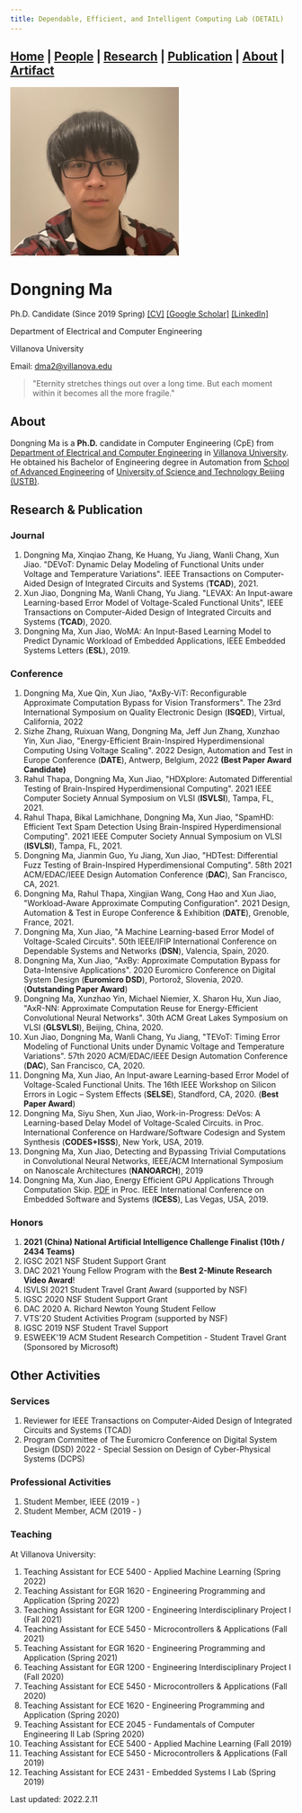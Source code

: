```yaml
---
title: Dependable, Efficient, and Intelligent Computing Lab (DETAIL)
---
```

## [Home](../) | [**People**](../people) | [Research](../research) | [Publication](../publication) | [About](../about) | [Artifact](../artifact) 

<img src="../asset/dma2.jfif" alt="Dongning Ma" width="300">

# Dongning Ma
Ph.D. Candidate (Since 2019 Spring) [[CV]](../asset/dma_CV.pdf) [[Google Scholar]](https://scholar.google.com/citations?user=XlJuTdcAAAAJ&hl=en) [[LinkedIn]](https://www.linkedin.com/in/dongning-ma-73ab5b185/)

Department of Electrical and Computer Engineering

Villanova University

Email: dma2@villanova.edu 

> "Eternity stretches things out over a long time. But each moment within it becomes all the more fragile."

## About
Dongning Ma is a **Ph.D.** candidate in Computer Engineering (CpE) from [Department of Electrical and Computer Engineering](https://www1.villanova.edu/villanova/engineering/departments/ece.html) in [Villanova University](https://www1.villanova.edu/). He obtained his Bachelor of Engineering degree in Automation from [School of Advanced Engineering](http://ae.ustb.edu.cn/) of [University of Science and Technology Beijing (USTB)](https://www.ustb.edu.cn).
## Research & Publication
### Journal
1. Dongning Ma, Xinqiao Zhang, Ke Huang, Yu Jiang, Wanli Chang, Xun Jiao. "DEVoT: Dynamic Delay Modeling of Functional Units under Voltage and Temperature Variations". IEEE Transactions on Computer-Aided Design of Integrated Circuits and Systems (**TCAD**), 2021.
1. Xun Jiao, Dongning Ma, Wanli Chang, Yu Jiang. "LEVAX: An Input-aware Learning-based Error Model of Voltage-Scaled Functional Units", IEEE Transactions on Computer-Aided Design of Integrated Circuits and Systems (**TCAD**), 2020.
1. Dongning Ma, Xun Jiao, WoMA: An Input-Based Learning Model to Predict Dynamic Workload of Embedded Applications, IEEE Embedded Systems Letters (**ESL**), 2019.

### Conference
1. Dongning Ma, Xue Qin, Xun Jiao, "AxBy-ViT: Reconfigurable Approximate Computation Bypass for Vision Transformers". The 23rd International Symposium on Quality Electronic Design (**ISQED**), Virtual, California, 2022
1. Sizhe Zhang, Ruixuan Wang, Dongning Ma, Jeff Jun Zhang, Xunzhao Yin, Xun Jiao, "Energy-Efficient Brain-Inspired Hyperdimensional Computing Using Voltage Scaling". 2022 Design, Automation and Test in Europe Conference (**DATE**), Antwerp, Belgium, 2022 **(Best Paper Award Candidate)**
1. Rahul Thapa, Dongning Ma, Xun Jiao, "HDXplore: Automated Differential Testing of Brain-Inspired Hyperdimensional Computing". 2021 IEEE Computer Society Annual Symposium on VLSI (**ISVLSI**), Tampa, FL, 2021.
1. Rahul Thapa, Bikal Lamichhane, Dongning Ma, Xun Jiao, "SpamHD: Efficient Text Spam Detection Using Brain-Inspired Hyperdimensional Computing". 2021 IEEE Computer Society Annual Symposium on VLSI (**ISVLSI**), Tampa, FL, 2021.
1. Dongning Ma, Jianmin Guo, Yu Jiang, Xun Jiao, "HDTest: Differential Fuzz Testing of Brain-Inspired Hyperdimensional Computing". 58th 2021 ACM/EDAC/IEEE Design Automation Conference (**DAC**), San Francisco, CA, 2021.
1. Dongning Ma, Rahul Thapa, Xingjian Wang, Cong Hao and Xun Jiao, "Workload-Aware Approximate Computing Configuration". 2021 Design, Automation & Test in Europe Conference & Exhibition (**DATE**), Grenoble, France, 2021.
1. Dongning Ma, Xun Jiao, "A Machine Learning-based Error Model of Voltage-Scaled Circuits". 50th IEEE/IFIP International Conference on Dependable Systems and Networks (**DSN**), Valencia, Spain, 2020.
1. Dongning Ma, Xun Jiao, "AxBy: Approximate Computation Bypass for Data-Intensive Applications". 2020 Euromicro Conference on Digital System Design (**Euromicro DSD**), Portorož, Slovenia, 2020. (**Outstanding Paper Award**)
1. Dongning Ma, Xunzhao Yin, Michael Niemier, X. Sharon Hu, Xun Jiao, "AxR-NN: Approximate Computation Reuse for Energy-Efficient Convolutional Neural Networks". 30th ACM Great Lakes Symposium on VLSI (**GLSVLSI**), Beijing, China, 2020. 
1. Xun Jiao, Dongning Ma, Wanli Chang, Yu Jiang, "TEVoT: Timing Error Modeling of Functional Units under Dynamic Voltage and Temperature Variations". 57th 2020 ACM/EDAC/IEEE Design Automation Conference (**DAC**), San Francisco, CA, 2020. 
1. Dongning Ma, Xun Jiao, An Input-aware Learning-based Error Model of Voltage-Scaled Functional Units. The 16th IEEE Workshop on Silicon Errors in Logic – System Effects (**SELSE**), Standford, CA, 2020. (**Best Paper Award**)
1. Dongning Ma, Siyu Shen, Xun Jiao, Work-in-Progress: DeVos: A Learning-based Delay Model of Voltage-Scaled Circuits. in Proc. International Conference on Hardware/Software Codesign and System Synthesis (**CODES+ISSS**), New York, USA, 2019.
1. Dongning Ma, Xun Jiao, Detecting and Bypassing Trivial Computations in Convolutional Neural Networks, IEEE/ACM International     Symposium on Nanoscale Architectures (**NANOARCH**), 2019
1. Dongning Ma, Xun Jiao, Energy Efficient GPU Applications Through Computation Skip. [PDF](http://www.ece.villanova.edu/~xjiao/paper/ICESS19.pdf) in Proc. IEEE International Conference on Embedded Software and Systems (**ICESS**), Las Vegas, USA, 2019.

### Honors
1. **2021 (China) National Artificial Intelligence Challenge Finalist (10th / 2434 Teams)**
1. IGSC 2021 NSF Student Support Grant
1. DAC 2021 Young Fellow Program with the **Best 2-Minute Research Video Award**!
1. ISVLSI 2021 Student Travel Grant Award (supported by NSF)
1. IGSC 2020 NSF Student Support Grant 
1. DAC 2020 A. Richard Newton Young Student Fellow 
1. VTS'20 Student Activities Program (supported by NSF)
1. IGSC 2019 NSF Student Travel Support
1. ESWEEK'19 ACM Student Research Competition - Student Travel Grant (Sponsored by Microsoft)


## Other Activities
### Services
1. Reviewer for IEEE Transactions on Computer-Aided Design of Integrated Circuits and Systems (TCAD)
2. Program Committee of The Euromicro Conference on Digital System Design (DSD) 2022 - Special Session on Design of Cyber-Physical Systems (DCPS)

### Professional Activities
1. Student Member, IEEE (2019 - )
1. Student Member, ACM (2019 - )

### Teaching
At Villanova University:
1. Teaching Assistant for ECE 5400 - Applied Machine Learning (Spring 2022)
1. Teaching Assistant for EGR 1620 - Engineering Programming and Application (Spring 2022)
1. Teaching Assistant for EGR 1200 - Engineering Interdisciplinary Project I (Fall 2021)
1. Teaching Assistant for ECE 5450 - Microcontrollers & Applications (Fall 2021)
1. Teaching Assistant for EGR 1620 - Engineering Programming and Application (Spring 2021)
1. Teaching Assistant for EGR 1200 - Engineering Interdisciplinary Project I (Fall 2020)
1. Teaching Assistant for ECE 5450 - Microcontrollers & Applications (Fall 2020)
1. Teaching Assistant for ECE 1620 - Engineering Programming and Application (Spring 2020)
1. Teaching Assistant for ECE 2045 - Fundamentals of Computer Engineering II Lab (Spring 2020)
1. Teaching Assistant for ECE 5400 - Applied Machine Learning (Fall 2019)
1. Teaching Assistant for ECE 5450 - Microcontrollers & Applications (Fall 2019)
1. Teaching Assistant for ECE 2431 - Embedded Systems I Lab (Spring 2019)


Last updated: 2022.2.11
